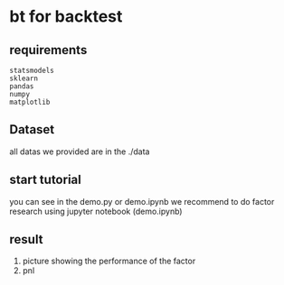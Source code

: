 # bt for backtest
## requirements
```Batch
statsmodels
sklearn
pandas
numpy
matplotlib
```
## Dataset
all datas we provided are in the ./data 

## start tutorial
you can see in the demo.py or demo.ipynb
we recommend to do factor research using jupyter notebook (demo.ipynb)

## result
1. picture showing the performance of the factor
2. pnl



